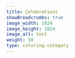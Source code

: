 ```yaml
---
title: Celebrations
showBreadcrumbs: true
image_width: 1024
image_height: 1024
image_alt: test
weight: 50
type: coloring-category
---
```


